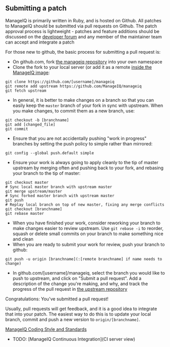 ## Submitting a patch

ManageIQ is primarily written in Ruby, and is hosted on Github.
All patches to ManageIQ should be submitted via pull requests on Github.
The patch approval process is lightweight - patches and feature
additions should be discussed on the [developer
forum](http://talk.manageiq.org) and any member of the maintainer team
can accept and integrate a patch

For those new to github, the basic process for submitting a pull request is:

* On github.com, fork [the manageiq 
  repository](https://github.com/ManageIQ/manageiq) into your own namespace
* Clone the fork to your local server (or add it as a remote [inside the
  ManageIQ image](image_update):
```
git clone https://github.com/[username]/manageiq
git remote add upstream https://github.com/ManageIQ/manageiq
git fetch upstream
```
* In general, it is better to make changes on a branch so that you can easily 
  keep the `master` branch of your fork in sync with upstream. When you make
  changes, to commit them as a new branch, use:
```
git checkout -b [branchname]
git add [changed_file]
git commit
```
* Ensure that you are not accidentally pushing "work in progress" branches by
  setting the push policy to simple rather than mirrored:
```
git config --global push.default simple
```
* Ensure your work is always going to apply cleanly to the tip of master
  upstream by merging often and pushing back to your fork, and rebasing your
  branch to the tip of master:
```
git checkout master
# Sync local master branch with upstream master
git merge upstream/master
# Sync forked master branch with upstream master
git push
# Replay local branch on top of new master, fixing any merge conflicts
git checkout [branchname]
git rebase master
```
* When you have finished your work, consider reworking your branch to make
  changes easier to review upstream. Use `git rebase -i` to reorder, squash or
  delete small commits on your branch to make something nice and clean
* When you are ready to submit your work for review, push your branch to
  github:
```
git push -u origin [branchname](:[remote branchname] if name needs to change)
```
* In github.com/[username]/manageiq, select the branch you would like to push
  to upstream, and click on "Submit a pull request". Add a description of the
  change you're making, and why, and track the progress of the pull request in
  [the upstream repository](https://github.com/ManageIQ/manageiq)

Congratulations: You've submitted a pull request!

Usually, pull requests will get feedback, and it is a good idea to integrate
that into your patch. The easiest way to do this is to update your local
branch, commit and push a new version to `origin/[branchname]`.

[ManageIQ Coding Style and Standards](https://github.com/ManageIQ/guides/blob/master/coding_style_and_standards.md)

* TODO: [ManageIQ Continuous Integration](CI server view)
